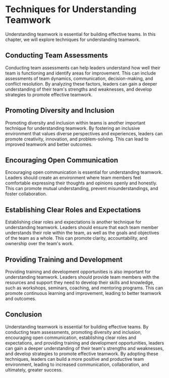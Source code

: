# Techniques for Understanding Teamwork

Understanding teamwork is essential for building effective teams. In this chapter, we will explore techniques for understanding teamwork.

Conducting Team Assessments
---------------------------

Conducting team assessments can help leaders understand how well their team is functioning and identify areas for improvement. This can include assessments of team dynamics, communication, decision-making, and conflict resolution. By analyzing these factors, leaders can gain a deeper understanding of their team's strengths and weaknesses, and develop strategies to promote effective teamwork.

Promoting Diversity and Inclusion
---------------------------------

Promoting diversity and inclusion within teams is another important technique for understanding teamwork. By fostering an inclusive environment that values diverse perspectives and experiences, leaders can promote creativity, innovation, and problem-solving. This can lead to improved teamwork and better outcomes.

Encouraging Open Communication
------------------------------

Encouraging open communication is essential for understanding teamwork. Leaders should create an environment where team members feel comfortable expressing their thoughts and opinions openly and honestly. This can promote mutual understanding, prevent misunderstandings, and foster collaboration.

Establishing Clear Roles and Expectations
-----------------------------------------

Establishing clear roles and expectations is another technique for understanding teamwork. Leaders should ensure that each team member understands their role within the team, as well as the goals and objectives of the team as a whole. This can promote clarity, accountability, and ownership over the team's work.

Providing Training and Development
----------------------------------

Providing training and development opportunities is also important for understanding teamwork. Leaders should provide team members with the resources and support they need to develop their skills and knowledge, such as workshops, seminars, coaching, and mentoring programs. This can promote continuous learning and improvement, leading to better teamwork and outcomes.

Conclusion
----------

Understanding teamwork is essential for building effective teams. By conducting team assessments, promoting diversity and inclusion, encouraging open communication, establishing clear roles and expectations, and providing training and development opportunities, leaders can gain a deeper understanding of their team's strengths and weaknesses, and develop strategies to promote effective teamwork. By adopting these techniques, leaders can build a more positive and productive team environment, leading to increased communication, collaboration, and ultimately, greater success.
